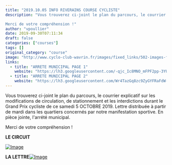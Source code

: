 ```yaml
---
title: "2019.10.05 INFO RIVERAINS COURSE CYCLISTE"
description: "Vous trouverez ci-joint le plan du parcours, le courrier explicatif sur les modifications de circulation, de stationnement et les interdictions durant le Grand Prix cycliste de ce samedi 5 OCTOBRE 2019. Lettre distribuée à partir de mardi dans les quartiers concernés par notre manifestation sportive. En pièce jointe, l'arrété municipal.

Merci de votre compréhension !"
author: "vpoullier"
date: 2019-09-30T07:11:34
draft: false
categories: ["courses"]
tags: []
original_category: "course"
image: "http://www.cyclo-club-wavrin.fr/images/fixed_links/502-images-fb31d0d8-w611-h895-no.jpg"
links:
  - title: "ARRETE MUNICIPAL PAGE 1"
    website: "https://lh3.googleusercontent.com/-qjc_Ic8MNO_mFPF2pp-3YUddfSZ8dtuWqRYJdlP_iiGBoKG3ZAAybE8YMXLqht6ktObFUdbeUEEd7MSBRQsAhufmRrwfc8wjHf0y_fZlWlzaxH5P0UnNuLjRcYTTokQWb3y4F1uayxzMA53OG-J_qbR2viSV0vn7QhXDALGES7Lo7wBy7OGUgkGiPXeU-w7l0w3a_WX2sf6VM4i2RqRCJyuITXRfeVrPhHLndrvtKQmVzM5YEqeuXaW90JPZ_v4VgjnuXxL6AlrYtqySFezBbcNVFVMH2Awq7LikReg2t_IB14_McCfMjZm9I-yvqsHkwgvZ1TgYeZSgQOrE-rc_ER7lJOAWWuVgbvMdF3Lc8XIx5M3snAtXph8p68Y5zfYJ2NwuJbWDcwNRlOV4cPZq5nin9MPQtzP3nlwprBEpp84MWrN33bWCsozmPa-dpN4bROJHRN0OIBQFS1OzBgyYPGc_TSbAz-QcpZBZgMCGPdqF3I6JMDtoFxHI0XNcUM0B0uX1Cca0jVt4UjPBFuakVjp-2n2RAs4SDDPtOJ4k8p32Iulmm3SaFLUPx_ohqNXiLL_HMHQAa5lhKDDfm4vRS55Yc3iE2AwI9MACGAuF9VQ5fC2IrSKQ-mzybEITNeirfjB5OjdidfO6j8JcBPtmzT44kjdCdIHUqtRGKtxXVKq2P8p052vVCgK=w684-h966-no"
  - title: "ARRETE MUNICIPAL PAGE 2"
    website: "https://lh3.googleusercontent.com/Wr4TazGq8zc9ZyGYFRaFdW-kwaLgFD9oo0J31_KfpzZz_6UHokIQNU_FrN_BDcWxbcW0-BdVhufJ05dPRKnLdoC0LPpblvFunOcskpFzHqplCXfz0MP3T9KafAa04Dz7U_yW4ZjqX9faoS5uJzp6wrfnZ2-_rihrgypqdTfuHb3knZ6QP6X6ZXvYwcRQ4Z8-gYOsWf2UVlGNtLLBYmwjQydxO-WucLBWr7RQnZHhJUPRi7ZA5c3NT6iRmDFCP-UacqrM3OjRFYFCsxmb2mWLhqjCB68u1zfLsnAppuRH9HYGMMGG0ugYBGFH3u8EHwz0IasGW7DSUrhmuVUVpD-aXuqXfv7E47Vda-z748HXrjCmAQB4trI3bWzaurqij0WaUTk9rRb7zO3bpSwF0m9yOHe4JFNU4NzfN8SWBRZcF890rdJLWYbnJnXnsw-HwnzHnSenzbYSv2NBNAsFck0fJuAxYtPvZuDcDvu0g-lV125QpOhfJ92fBpNUwWguNGpgtKKk2o99rWVNFyuzDzpDNcALz2H8JGe_PHProaCLp8ZXH172ShQJebeGj3D955mQTkJDg_gMozxrIcc6gO722NYI9S1esoQNmBbfUBLTwtbAHubYiNeMUBZci0M5KVahYY4DOO-_JqM6U3cL1weQ2pbEoZ2EgwbBRk96zgEOFV_hljMqBgyqRObq=w352-h498-no"
---
```


Vous trouverez ci-joint le plan du parcours, le courrier explicatif sur les modifications de circulation, de stationnement et les interdictions durant le Grand Prix cycliste de ce samedi 5 OCTOBRE 2019. Lettre distribuée à partir de mardi dans les quartiers concernés par notre manifestation sportive. En pièce jointe, l'arrété municipal.

Merci de votre compréhension !

<!--more-->

**LE CIRCUIT**

[![Image](http://www.cyclo-club-wavrin.fr/images/fixed_links/502-fulltext-fb31d0d8-w611-h895-no.jpg)](http://www.cyclo-club-wavrin.fr/images/fixed_links/502-fulltext-fb31d0d8-w611-h895-no.jpg)

**LA LETTRE**[![Image](http://www.cyclo-club-wavrin.fr/images/fixed_links/502-fulltext-0fe57aba-w631-h822-no.jpg)](http://www.cyclo-club-wavrin.fr/images/fixed_links/502-fulltext-0fe57aba-w631-h822-no.jpg)